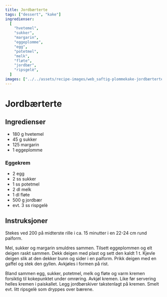 ```yaml
---
title: Jordbærterte
tags: ["dessert", "kake"]
ingredienser:
  [
    "hvetemel",
    "sukker",
    "margarin",
    "eggeplomme",
    "egg",
    "potetmel",
    "melk",
    "fløte",
    "jordbær",
    "ripsgelè",
  ]
images: ["../../assets/recipe-images/web_saftig-plommekake-jordbærterte.jpg"]
---
```


# Jordbærterte

## Ingredienser

- 180 g hvetemel
- 45 g sukker
- 125 margarin
- 1 eggeplomme

### Eggekrem

- 2 egg
- 2 ss sukker
- 1 ss potetmel
- 2 dl melk
- 1 dl fløte
- 500 g jordbær
- evt. 3 ss rispgelè

## Instruksjoner

Stekes ved 200 på midterste rille i ca. 15 minutter i en 22-24 cm rund paiform.

Mel, sukker og margarin smuldres sammen. Tilsett eggeplommen og elt deigen raskt sammen. Dekk deigen med plast og sett den kaldt 1 t. Kjevle deigen slik at den dekker bunn og sider i en paiform. Prikk deigen med en gaffel og stek den gyllen. Avkjøles i formen på rist.

Bland sammen egg, sukker, potetmel, melk og fløte og varm kremen forsiktig til kokepunktet under omrøring. Avkjøl kremen. Like før servering helles kremen i paiskallet. Legg jordbørskiver takstenlagt på kremen. Smelt evt. litt ripsgelè som dryppes over bærene.

